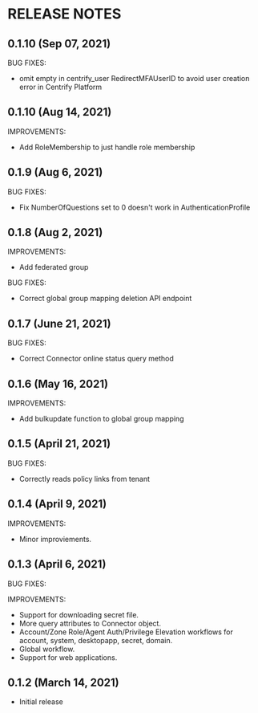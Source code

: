 # RELEASE NOTES

## 0.1.10 (Sep 07, 2021)

BUG FIXES:

- omit empty in centrify_user RedirectMFAUserID to avoid user creation error in Centrify Platform

## 0.1.10 (Aug 14, 2021)

IMPROVEMENTS:

- Add RoleMembership to just handle role membership

## 0.1.9 (Aug 6, 2021)

BUG FIXES:

- Fix NumberOfQuestions set to 0 doesn't work in AuthenticationProfile

## 0.1.8 (Aug 2, 2021)

IMPROVEMENTS:

- Add federated group

BUG FIXES:

- Correct global group mapping deletion API endpoint

## 0.1.7 (June 21, 2021)

BUG FIXES:

- Correct Connector online status query method

## 0.1.6 (May 16, 2021)

IMPROVEMENTS:

- Add bulkupdate function to global group mapping

## 0.1.5 (April 21, 2021)

BUG FIXES:

- Correctly reads policy links from tenant

## 0.1.4 (April 9, 2021)

IMPROVEMENTS:

- Minor improviements.

## 0.1.3 (April 6, 2021)

BUG FIXES:

IMPROVEMENTS:

- Support for downloading secret file.
- More query attributes to Connector object.
- Account/Zone Role/Agent Auth/Privilege Elevation workflows for account, system, desktopapp, secret, domain.
- Global workflow.
- Support for web applications.

## 0.1.2 (March 14, 2021)

- Initial release

